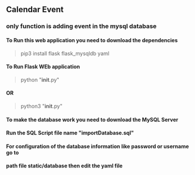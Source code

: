 
## Calendar Event
###  only function is adding event in the mysql database
#### To Run this web application you need to download the dependencies
> pip3 install flask flask_mysqldb yaml
#### To Run Flask WEb application
> python "__init__.py"
#### OR
> python3 "__init__.py"
#### To make the database work you need to download the MySQL Server
#### Run the SQL Script file name "importDatabase.sql" 
#### For configuration of the database information like password or username go to
#### path file static/database then edit the yaml file
